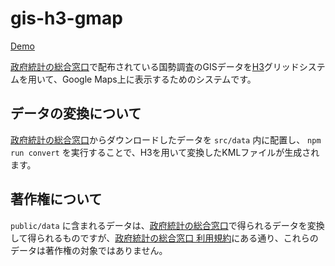 # gis-h3-gmap

[Demo](https://gis-h3-gmap.hiromu.phd/)
  
[政府統計の総合窓口](https://www.e-stat.go.jp/)で配布されている国勢調査のGISデータを[H3](https://uber.github.io/h3/)グリッドシステムを用いて、Google Maps上に表示するためのシステムです。

## データの変換について

[政府統計の総合窓口](https://www.e-stat.go.jp/)からダウンロードしたデータを `src/data` 内に配置し、 `npm run convert` を実行することで、H3を用いて変換したKMLファイルが生成されます。

## 著作権について

`public/data` に含まれるデータは、[政府統計の総合窓口](https://www.e-stat.go.jp/)で得られるデータを変換して得られるものですが、[政府統計の総合窓口 利用規約](https://www.e-stat.go.jp/terms-of-use)にある通り、これらのデータは著作権の対象ではありません。

